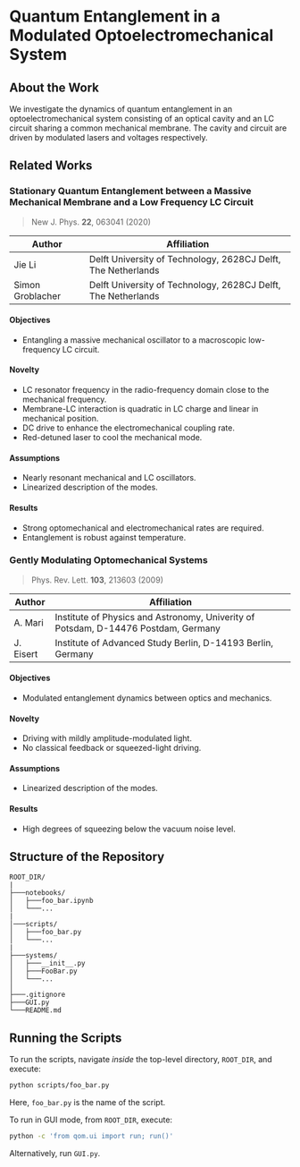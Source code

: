 # Quantum Entanglement in a Modulated Optoelectromechanical System

## About the Work

We investigate the dynamics of quantum entanglement in an optoelectromechanical system consisting of an optical cavity and an LC circuit sharing a common mechanical membrane.
The cavity and circuit are driven by modulated lasers and voltages respectively.

## Related Works

### Stationary Quantum Entanglement between a Massive Mechanical Membrane and a Low Frequency LC Circuit

> New J. Phys. **22**, 063041 (2020)

Author              | Affiliation
---                 | ---
Jie Li              | Delft University of Technology, 2628CJ Delft, The Netherlands
Simon Groblacher    | Delft University of Technology, 2628CJ Delft, The Netherlands

#### Objectives
* Entangling a massive mechanical oscillator to a macroscopic low-frequency LC circuit.

#### Novelty
* LC resonator frequency in the radio-frequency domain close to the mechanical frequency.
* Membrane-LC interaction is quadratic in LC charge and linear in mechanical position.
* DC drive to enhance the electromechanical coupling rate.
* Red-detuned laser to cool the mechanical mode.

#### Assumptions
* Nearly resonant mechanical and LC oscillators.
* Linearized description of the modes.

#### Results
* Strong optomechanical and electromechanical rates are required.
* Entanglement is robust against temperature.

### Gently Modulating Optomechanical Systems

> Phys. Rev. Lett. **103**, 213603 (2009)

Author      | Affiliation
---         | ---
A. Mari     | Institute of Physics and Astronomy, Univerity of Potsdam, D-14476 Postdam, Germany
J. Eisert   | Institute of Advanced Study Berlin, D-14193 Berlin, Germany

#### Objectives
* Modulated entanglement dynamics between optics and mechanics.

#### Novelty
* Driving with mildly amplitude-modulated light.
* No classical feedback or squeezed-light driving.

#### Assumptions
* Linearized description of the modes.

#### Results
* High degrees of squeezing below the vacuum noise level.

## Structure of the Repository
```
ROOT_DIR/
|
├───notebooks/
│   ├───foo_bar.ipynb
│   └───...
|
│───scripts/
│   ├───foo_bar.py
│   └───...
|
├───systems/
│   ├───__init__.py
│   ├───FooBar.py
│   └───...
│
├───.gitignore
├───GUI.py
└───README.md
```

## Running the Scripts

To run the scripts, navigate *inside* the top-level directory, `ROOT_DIR`, and execute:

```bash
python scripts/foo_bar.py
```

Here, `foo_bar.py` is the name of the script.

To run in GUI mode, from `ROOT_DIR`, execute:

```bash
python -c 'from qom.ui import run; run()'
```

Alternatively, run `GUI.py`.

